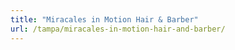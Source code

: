 ```yaml
---
title: "Miracales in Motion Hair & Barber"
url: /tampa/miracales-in-motion-hair-and-barber/
---
```

